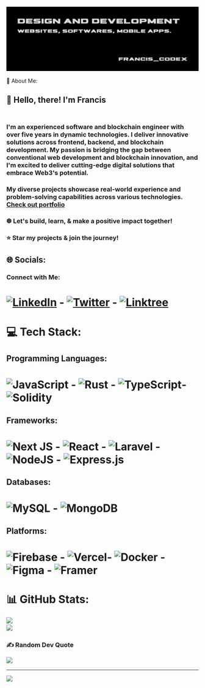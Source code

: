 ![Pic](https://github.com/francis-codex/francis-codex/blob/main/1.jpeg)

 💫 About Me:
## 👋 Hello, there! I'm Francis<br><br>
### I'm an experienced software and blockchain engineer with over five years in dynamic technologies. I deliver innovative solutions across frontend, backend, and blockchain development. My passion is bridging the gap between conventional web development and blockchain innovation, and I'm excited to deliver cutting-edge digital solutions that embrace Web3's potential.
### My diverse projects showcase real-world experience and problem-solving capabilities across various technologies. [Check out portfolio](https://franciscodex.vercel.app/) <br>
### ❆ Let's build, learn, & make a positive impact together!<br>
### ⭐️ Star my projects & join the journey!


## 🌐 Socials:
### Connect with Me:
# [![LinkedIn](https://img.shields.io/badge/LinkedIn-%230077B5.svg?logo=linkedin&logoColor=white)](https://www.linkedin.com/in/francis-codex-a84b68247/) - [![Twitter](https://img.shields.io/badge/Twitter-%231DA1F2.svg?logo=Twitter&logoColor=white)](https://twitter.com/francis_codex) - [![Linktree](https://img.shields.io/badge/Linktree-%23000000.svg?logo=linktree&logoColor=white)](https://linktr.ee/franciscodex) 

# 💻 Tech Stack:

## Programming Languages:
 # ![JavaScript](https://img.shields.io/badge/javascript-%23323330.svg?style=for-the-badge&logo=javascript&logoColor=%23F7DF1E) - ![Rust](https://img.shields.io/badge/Rust-%23000000.svg?style=for-the-badge&logo=rust&logoColor=white) - ![TypeScript](https://img.shields.io/badge/typescript-%23007ACC.svg?style=for-the-badge&logo=typescript&logoColor=white)- ![Solidity](https://img.shields.io/badge/Solidity-%23363636.svg?style=for-the-badge&logo=solidity&logoColor=white) 


## Frameworks:
# ![Next JS](https://img.shields.io/badge/Next-black?style=for-the-badge&logo=next.js&logoColor=white) - ![React](https://img.shields.io/badge/react-%2320232a.svg?style=for-the-badge&logo=react&logoColor=%2361DAFB) - ![Laravel](https://img.shields.io/badge/laravel-%23FF2D20.svg?style=for-the-badge&logo=laravel&logoColor=white) - ![NodeJS](https://img.shields.io/badge/node.js-6DA55F?style=for-the-badge&logo=node.js&logoColor=white) - ![Express.js](https://img.shields.io/badge/express.js-%23404d59.svg?style=for-the-badge&logo=express&logoColor=%2361DAFB)


## Databases:
# ![MySQL](https://img.shields.io/badge/mysql-%2300f.svg?style=for-the-badge&logo=mysql&logoColor=white) - ![MongoDB](https://img.shields.io/badge/MongoDB-%234ea94b.svg?style=for-the-badge&logo=mongodb&logoColor=white)

## Platforms:
# ![Firebase](https://img.shields.io/badge/firebase-%23039BE5.svg?style=for-the-badge&logo=firebase) - ![Vercel](https://img.shields.io/badge/vercel-%23000000.svg?style=for-the-badge&logo=vercel&logoColor=white)- ![Docker](https://img.shields.io/badge/docker-%230db7ed.svg?style=for-the-badge&logo=docker&logoColor=white) -![Figma](https://img.shields.io/badge/figma-%23F24E1E.svg?style=for-the-badge&logo=figma&logoColor=white) - ![Framer](https://img.shields.io/badge/Framer-black?style=for-the-badge&logo=framer&logoColor=blue) 

# 📊 GitHub Stats:
![](https://github-readme-stats.vercel.app/api?username=francis-codex&theme=radical&hide_border=false&include_all_commits=true&count_private=true)<br/>
![](https://github-readme-streak-stats.herokuapp.com/?user=francis-codex&theme=radical&hide_border=false)<br/>

### ✍️ Random Dev Quote
![](https://quotes-github-readme.vercel.app/api?type=horizontal&theme=radical)

---
[![](https://visitcount.itsvg.in/api?id=francis-codex&icon=0&color=0)](https://visitcount.itsvg.in)

  
  
